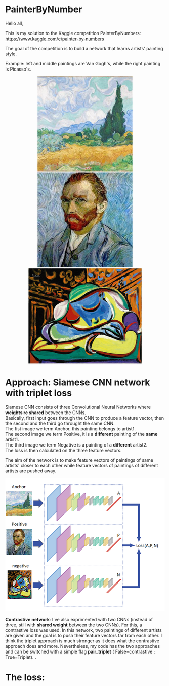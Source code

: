 # PainterByNumber

Hello all,

This is my solution to the Kaggle competition PainterByNumbers: https://www.kaggle.com/c/painter-by-numbers

The goal of the competition is to build a network that learns artists' painting style. 

Example: left and middle paintings are Van Gogh's, while the right painting is Picasso's.   
<p align="center">
  <img src="photos/n-3861-00-000045-hd.jpg" height="300" />
  <img src="photos/self-portrait.jpg" height="300"/> 
  <img src="photos/Jeun-Fille-Endormie-by-Picasso.jpg" height="300"/>
</p>
  


# Approach: Siamese CNN network with triplet loss
Siamese CNN consists of three Convolutional Neural Networks where **weights re shared** between the CNNs.  
Basically, first input goes through the CNN to produce a feature vector, then the second and the third go throught the same CNN.    
The fist image we term Anchor, this painting belongs to artist1.     
The second image we term Positive, it is a **different** painting of the **same** artist1.  
The third image we term Negative is a painting of a **different** artist2.    
The loss is then calculated on the three feature vectors.    

The aim of the network is to make feature vectors of paintings of same artists' closer to each other while feature vectors of paintings of different artists are pushed away.  

<p align="center">
  <img src="photos/0_SszXblCjQOPiLhjZ.png" width="600"/>
</p>


**Contrastive network**: I've also exprimented with two CNNs (instead of three, still with **shared weight** between the two CNNs). For this, a contrastive loss was used. In this network, two paintings of different artists are given and the goal is to push their feature vectors far from each other. 
I think the triplet approach is much stronger as it does what the contrastive approach does and more. 
Nevertheless, my code has the two approaches and can be switched with a simple flag **pair_triplet** ( False=contrastive ; True=Triplet). 
.


# The loss:

